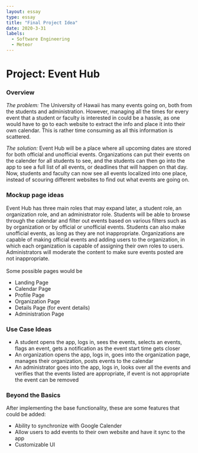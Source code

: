 ```yaml
---
layout: essay
type: essay
title: "Final Project Idea"
date: 2020-3-31
labels:
  - Software Engineering
  - Meteor
---
```


<h1>Project: Event Hub</h1>

<h3>Overview</h3>

<p>
  <i>The problem:</i> The University of Hawaii has many events going on, both from the students and administration. However, managing all the times for every event that a student or faculty is interested in could be a hassle, as one would have to go to each website to extract the info and place it into their own calendar. This is rather time consuming as all this information is scattered.
</p>

<p>
  <i>The solution:</i> Event Hub will be a place where all upcoming dates are stored for both official and unofficial events. Organizations can put their events on the calender for all students to see, and the students can then go into the app to see a full list of all events, or deadlines that will happen on that day. Now, students and faculty can now see all events localized into one place, instead of scouring different websites to find out what events are going on. 
</p>

<h3>Mockup page ideas</h3>

<p>
  Event Hub has three main roles that may expand later, a student role, an organization role, and an administrator role. Students will be able to browse through the calendar and filter out events based on various filters such as by organization or by official or unofficial events. Students can also make unofficial events, as long as they are not inappropriate. Organizations are capable of making official events and adding users to the organization, in which each organization is capable of assigning their own roles to users. Administrators will moderate the content to make sure events posted are not inappropriate. <br/> <br/>
  Some possible pages would be<br/>
  <ul>
    <li>Landing Page</li>
    <li>Calendar Page</li>
    <li>Profile Page</li>
    <li>Organization Page</li>
    <li>Details Page (for event details)</li>
    <li>Administration Page</li>
  </ul>
</p>

<h3>Use Case Ideas</h3>

<ul>
  <li>A student opens the app, logs in, sees the events, selects an events, flags an event, gets a notification as the event start time gets closer</li>
  <li>An organization opens the app, logs in, goes into the organization page, manages their organization, posts events to the calendar</li>
  <li>An administrator goes into the app, logs in, looks over all the events and verifies that the events listed are appropriate, if event is not appropriate the event can be removed</li>
</ul>

<h3>Beyond the Basics</h3>

After implementing the base functionality, these are some features that could be added:
<br/>
<ul>
  <li>Ability to synchronize with Google Calender</li>
  <li>Allow users to add events to their own website and have it sync to the app</li>
  <li>Customizable UI</li>
</ul>
